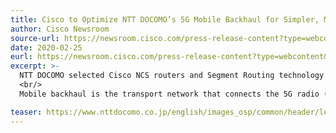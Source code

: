 ```yaml
---
title: Cisco to Optimize NTT DOCOMO’s 5G Mobile Backhaul for Simpler, More Flexible and Scalable Network Operation
author: Cisco Newsroom
source-url: https://newsroom.cisco.com/press-release-content?type=webcontent&articleId=2057092
date: 2020-02-25
eurl: https://newsroom.cisco.com/press-release-content?type=webcontent&articleId=2057092
excerpt: >-
  NTT DOCOMO selected Cisco NCS routers and Segment Routing technology for network slicing to help optimize its 5G mobile backhaul in preparation for the commercial service.
  <br/>
  Mobile backhaul is the transport network that connects the 5G radio (in the cell tower) to the core network that feeds into the data centers. DOCOMO needed a blueprint for more cost effective transport to meet its future 5G base station facility plan capable of achieving 400 Gigabit Ethernet (GE) speeds.

teaser: https://www.nttdocomo.co.jp/english/images_osp/common/header/logo_header_01.png
---
```

